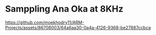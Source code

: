 # Samppling Ana Oka at 8KHz

https://github.com/moekhodry11/ARM-Projects/assets/86708003/64a6aa30-0a4a-4126-9368-be27887ccbca
